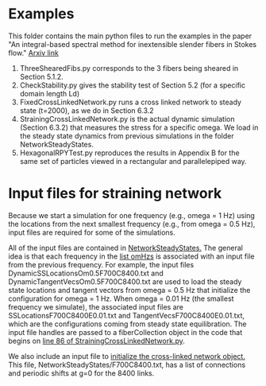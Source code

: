 # Examples 
This folder contains the main python files to run the examples
in the paper "An integral-based spectral method for inextensible slender fibers 
in Stokes flow." [Arxiv link](https://arxiv.org/abs/2007.11728)

1) ThreeShearedFibs.py corresponds to the 3 fibers being sheared in Section 5.1.2.
2) CheckStability.py gives the stability test of Section 5.2 (for a specific domain length Ld)
3) FixedCrossLinkedNetwork.py runs a cross linked network to steady state (t=2000), as we do in
Section 6.3.2
4) StrainingCrossLinkedNetwork.py is the actual dynamic simulation (Section 6.3.2) that measures the 
stress for a specific omega. We load in the steady state dynamics from previous simulations in the 
folder NetworkSteadyStates. 
5) HexagonalRPYTest.py reproduces the results in Appendix B for the same set of particles viewed in
a rectangular and parallelepiped way. 

# Input files for straining network
Because we start a simulation for one frequency (e.g., omega = 1 Hz) using the locations from the 
next smallest frequency (e.g., from omega = 0.5 Hz), input files are required for some of the simulations. 

All of the input files are contained in [NetworkSteadyStates.](https://github.com/stochasticHydroTools/SlenderBody/tree/master/Python/Examples/NetworkSteadyStates)
The general idea is that each frequency in the [list omHzs](https://github.com/stochasticHydroTools/SlenderBody/blob/4cf402e21404ad8b9589af1de5b652adfbb1f72e/Python/Examples/StrainingCrossLinkedNetwork.py#L45)
is associated with an input file from the previous frequency. For example, the input files DynamicSSLocationsOm0.5F700C8400.txt
and DynamicTangentVecsOm0.5F700C8400.txt are used to load the steady state locations and tangent vectors from omega = 0.5 Hz that 
initialize the configuration for omega = 1 Hz. When omega = 0.01 Hz (the smallest frequency we simulate), the associated input 
files are SSLocationsF700C8400E0.01.txt and TangentVecsF700C8400E0.01.txt, which are the configurations coming from steady state 
equilibration. The input file handles are passed to a fiberCollection object 
in the code that begins on [line 86 of StrainingCrossLinkedNetwork.py](https://github.com/stochasticHydroTools/SlenderBody/blob/4cf402e21404ad8b9589af1de5b652adfbb1f72e/Python/Examples/StrainingCrossLinkedNetwork.py#L86).

We also include an input file to [initialize the cross-linked network object.](https://github.com/stochasticHydroTools/SlenderBody/blob/4cf402e21404ad8b9589af1de5b652adfbb1f72e/Python/Examples/StrainingCrossLinkedNetwork.py#L101)
This file, NetworkSteadyStates/F700C8400.txt, has a list of connections and periodic shifts at g=0 for the 8400 links. 